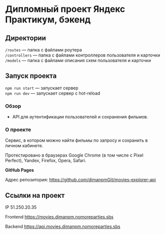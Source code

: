 # Дипломный проект Яндекс Практикум, бэкенд

## Директории

`/routes` — папка с файлами роутера  
`/controllers` — папка с файлами контроллеров пользователя и карточки   
`/models` — папка с файлами описания схем пользователя и карточки  
  
## Запуск проекта

`npm run start` — запускает сервер   
`npm run dev` — запускает сервер с hot-reload

### Обзор

* API для аутентификации пользователей и сохранения фильмов.

### О проекте

Сервис, в котором можно найти фильмы по запросу и сохранить в личном кабинете.

Протестировано в браузерах Google Chrome (в том числе с Pixel Perfect), Yandex, Firefox, Opera, Safari.

**GitHub Pages**

Адрес репозитория: https://github.com/dimanpmGit/movies-explorer-api

## Ссылки на проект

IP 51.250.20.35

Frontend https://movies.dimanpm.nomoreparties.sbs

Backend https://api.movies.dimanpm.nomoreparties.sbs
